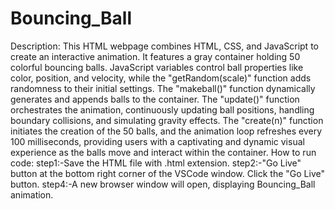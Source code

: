# Bouncing_Ball
Description:
     This HTML webpage combines HTML, CSS, and JavaScript to create an interactive animation. It features a gray container holding 50 colorful bouncing balls. JavaScript variables control ball properties like color, position, and velocity, while the "getRandom(scale)" function adds randomness to their initial settings. The "makeball()" function dynamically generates and appends balls to the container. The "update()" function orchestrates the animation, continuously updating ball positions, handling boundary collisions, and simulating gravity effects. The "create(n)" function initiates the creation of the 50 balls, and the animation loop refreshes every 100 milliseconds, providing users with a captivating and dynamic visual experience as the balls move and interact within the container.
How to run code:
     step1:-Save the HTML file with .html extension.
     step2:-"Go Live" button at the bottom right corner of the VSCode window.
Click the "Go Live" button.
     step4:-A new browser window will open, displaying  Bouncing_Ball animation.

    
